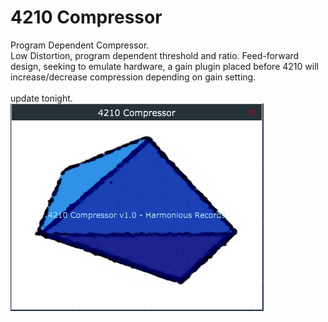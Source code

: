 # 4210 Compressor
Program Dependent Compressor. <br>
Low Distortion, program dependent threshold and ratio. Feed-forward design, seeking to emulate hardware, a gain plugin placed before 4210 will increase/decrease compression depending on gain setting.<br><br>update tonight. <br>
<img src="https://github.com/Kirby01/4210-Compressor/blob/main/af.png?raw=true"><br>
